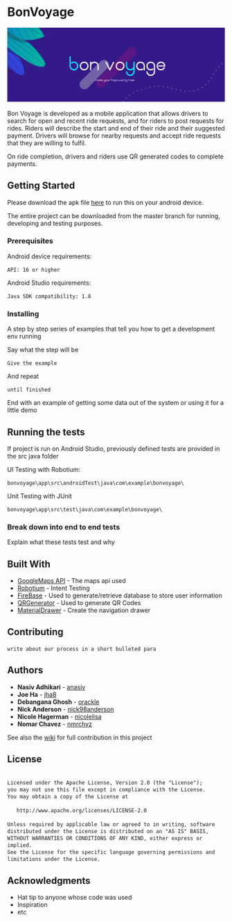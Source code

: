 # BonVoyage
![](https://github.com/CMPUT301W20T15/bonvoyage/blob/master/doc/UI_Mockups_Images/header4.png)

Bon Voyage is developed as a mobile application that allows drivers to search for open and recent ride requests, and for riders to post requests for rides. Riders will describe the start and end of their ride and their suggested payment. Drivers will browse for nearby requests and accept ride requests that they are willing to fulfil.

On ride completion, drivers and riders use QR generated codes to complete payments.



## Getting Started

Please download the apk file <a href="">here</a> to run this on your android device.

The entire project can be downloaded from the master branch for running, developing and testing purposes. 

### Prerequisites

Android device requirements:

```
API: 16 or higher
```

Android Studio requirements:

```
Java SDK compatibility: 1.8
```

### Installing

A step by step series of examples that tell you how to get a development env running

Say what the step will be

```
Give the example
```

And repeat

```
until finished
```

End with an example of getting some data out of the system or using it for a little demo

## Running the tests

If project is run on Android Studio, previously defined tests are provided in the src java folder

UI Testing with Robotium:

```
bonvoyage\app\src\androidTest\java\com\example\bonvoyage\
```

Unit Testing with JUnit
```
bonvoyage\app\src\test\java\com\example\bonvoyage\
```

### Break down into end to end tests

Explain what these tests test and why


## Built With

* [GoogleMaps API](https://developers.google.com/maps/documentation) - The maps api used
* [Robotium](https://github.com/RobotiumTech/robotium) - Intent Testing
* [FireBase](https://firebase.google.com/) - Used to generate/retrieve database to store user information
* [QRGenerator](https://github.com/androidmads/QRGenerator) - Used to generate QR Codes
* [MaterialDrawer](https://github.com/mikepenz/MaterialDrawer/tree/v6.1.2) - Create the navigation drawer 

## Contributing

```
write about our process in a short bulleted para
```

## Authors
* **Nasiv Adhikari**  - [anasiv](https://github.com/anasiv)
* **Joe Ha**           - [jha8](https://github.com/jha8)
* **Debangana Ghosh**  - [orackle](https://github.com/orackle)
* **Nick Anderson**    - [nick98anderson](https://github.com/nick98anderson)
* **Nicole Hagerman**  - [nicolelisa](https://github.com/nicolelisa)
* **Nomar Chavez**     - [nmrchvz](https://github.com/nmrchvz)

See also the [wiki](https://github.com/CMPUT301W20T15/bonvoyage/wiki) for full contribution in this project

## License
```Copyright 2018 

Licensed under the Apache License, Version 2.0 (the "License");
you may not use this file except in compliance with the License.
You may obtain a copy of the License at

   http://www.apache.org/licenses/LICENSE-2.0

Unless required by applicable law or agreed to in writing, software
distributed under the License is distributed on an "AS IS" BASIS,
WITHOUT WARRANTIES OR CONDITIONS OF ANY KIND, either express or implied.
See the License for the specific language governing permissions and
limitations under the License.
```
## Acknowledgments

* Hat tip to anyone whose code was used
* Inspiration
* etc


